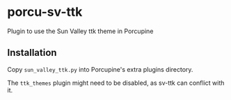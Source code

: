 # porcu-sv-ttk
Plugin to use the Sun Valley ttk theme in Porcupine

## Installation
Copy `sun_valley_ttk.py` into Porcupine's extra plugins directory.

The `ttk_themes` plugin might need to be disabled, as sv-ttk can conflict with it.
